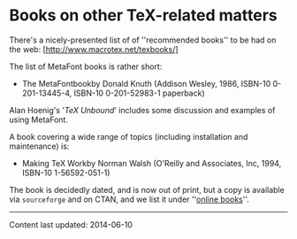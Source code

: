 # Books on other TeX-related matters




There's a nicely-presented list of of ''recommended books'' to be had
on the web: [http://www.macrotex.net/texbooks/]


The list of MetaFont books is rather short:


- The MetaFontbookby Donald Knuth (Addison Wesley, 1986,
  ISBN-10 0-201-13445-4, ISBN-10 0-201-52983-1 paperback)


Alan Hoenig's '_TeX Unbound_' includes some discussion and
examples of using MetaFont.


A book covering a wide range of topics (including installation and
maintenance) is:


- Making TeX Workby Norman Walsh (O'Reilly and Associates,
  Inc, 1994, ISBN-10 1-56592-051-1)


The book is decidedly dated, and is now out of print, but a copy is
available via `sourceforge` and on CTAN, 
and we list it under ''[online books](./FAQ-ol-books.html)''.



----
Content last updated: 2014-06-10
